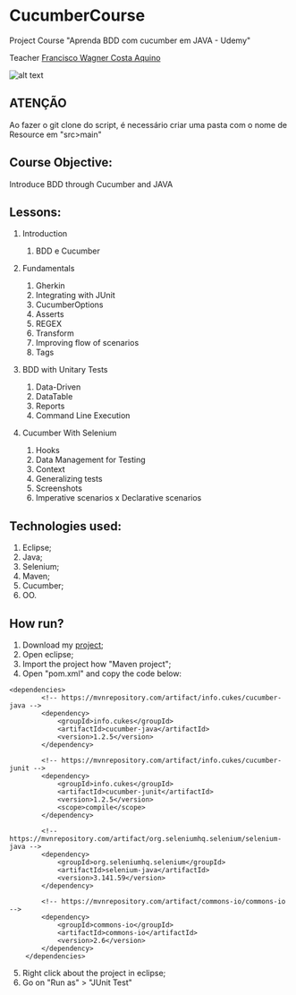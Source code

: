 # CucumberCourse
Project  Course "Aprenda BDD com cucumber em JAVA - Udemy"

Teacher [Francisco Wagner Costa Aquino](https://www.udemy.com/user/francisco-wagner-costa-aquino/)

![alt text](https://tse4.mm.bing.net/th?id=OIP.HuQyl7_WMMzOfs8RIlQ-XAHaD4&pid=15.1&P=0&w=316&h=167)

## ATENÇÃO
Ao fazer o git clone do script, é necessário criar uma pasta com o nome de Resource em "src>main"

## Course Objective:
Introduce BDD through Cucumber and JAVA

## Lessons:
1. Introduction
	1. BDD e Cucumber
	
2. Fundamentals
	1. Gherkin
	2. Integrating with JUnit
	3. CucumberOptions
	4. Asserts
	5. REGEX
	6. Transform
	7. Improving flow of scenarios
	8. Tags
	
3. BDD with Unitary Tests
	1. Data-Driven
	2. DataTable
	3. Reports
	4. Command Line Execution
	
4. Cucumber With Selenium
	1. Hooks
	2. Data Management for Testing
	3. Context
	4. Generalizing tests
	5. Screenshots
	6. Imperative scenarios x Declarative scenarios  

## Technologies used:
1. Eclipse;
2. Java;
3. Selenium;
4. Maven;
5. Cucumber;
6. OO.

## How run?
1. Download my [project](https://github.com/GustavoBrasil/CucumberCourse/archive/master.zip);
2. Open eclipse;
3. Import the project how "Maven project";
4. Open "pom.xml" and copy the code below:
```
<dependencies>
		<!-- https://mvnrepository.com/artifact/info.cukes/cucumber-java -->
		<dependency>
			<groupId>info.cukes</groupId>
			<artifactId>cucumber-java</artifactId>
			<version>1.2.5</version>
		</dependency>

		<!-- https://mvnrepository.com/artifact/info.cukes/cucumber-junit -->
		<dependency>
			<groupId>info.cukes</groupId>
			<artifactId>cucumber-junit</artifactId>
			<version>1.2.5</version>
			<scope>compile</scope>
		</dependency>

		<!-- https://mvnrepository.com/artifact/org.seleniumhq.selenium/selenium-java -->
		<dependency>
			<groupId>org.seleniumhq.selenium</groupId>
			<artifactId>selenium-java</artifactId>
			<version>3.141.59</version>
		</dependency>

		<!-- https://mvnrepository.com/artifact/commons-io/commons-io -->
		<dependency>
			<groupId>commons-io</groupId>
			<artifactId>commons-io</artifactId>
			<version>2.6</version>
		</dependency>
	</dependencies>
  ```
5. Right click about the project in eclipse;
6. Go on "Run as" > "JUnit Test"

